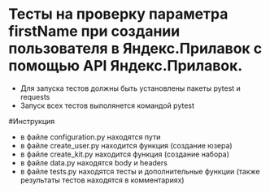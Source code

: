 ﻿# Тесты на проверку параметра firstName при создании пользователя в Яндекс.Прилавок с помощью API Яндекс.Прилавок.
- Для запуска тестов должны быть установлены пакеты pytest и requests
- Запуск всех тестов выполянется командой pytest

 #Инструкция
 - в файле configuration.py находятся пути
 - в файле create_user.py находится функция (создание юзера)
 - в файле create_kit.py находится функция (создание набора)
 - в файле data.py находятся body и headers
 - в файле tests.py находятся тесты и дополнительные функции (также результаты тестов находятся в комментариях)
